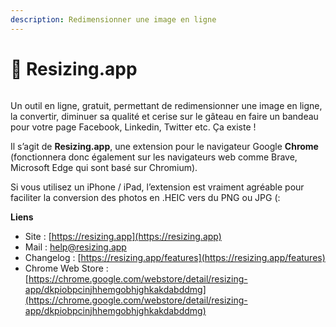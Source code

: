 ```yaml
---
description: Redimensionner une image en ligne
---
```


# 💠 Resizing.app

<figure><img src="https://sir.chamallow.com/wp-content/uploads/2020/06/Resinzing.app_-_screenshot.png" alt=""><figcaption></figcaption></figure>

Un outil en ligne, gratuit, permettant de redimensionner une image en ligne, la convertir, diminuer sa qualité et cerise sur le gâteau en faire un bandeau pour votre page Facebook, Linkedin, Twitter etc. Ça existe !

Il s’agit de **Resizing.app**, une extension pour le navigateur Google **Chrome**\
(fonctionnera donc également sur les navigateurs web comme Brave, Microsoft Edge qui sont basé sur Chromium).

Si vous utilisez un iPhone / iPad, l’extension est vraiment agréable pour faciliter la conversion des photos en .HEIC vers du PNG ou JPG (:

**Liens**

* Site : [https://resizing.app](https://resizing.app)
* Mail : [help@resizing.app](mailto:help@resizing.app)
* Changelog : [https://resizing.app/features](https://resizing.app/features)
* Chrome Web Store : [https://chrome.google.com/webstore/detail/resizing-app/dkpiobpcinjhhemgobhjghkakdabddmg](https://chrome.google.com/webstore/detail/resizing-app/dkpiobpcinjhhemgobhjghkakdabddmg)
